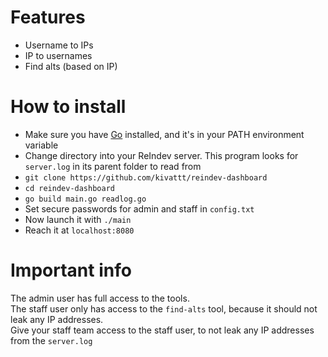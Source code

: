 # Features
- Username to IPs
- IP to usernames
- Find alts (based on IP)

# How to install
- Make sure you have [Go](https://go.dev) installed, and it's in your PATH environment variable
- Change directory into your ReIndev server. This program looks for `server.log` in its parent folder to read from
- `git clone https://github.com/kivattt/reindev-dashboard`
- `cd reindev-dashboard`
- `go build main.go readlog.go`
- Set secure passwords for admin and staff in `config.txt`
- Now launch it with `./main`
- Reach it at `localhost:8080`

# Important info
The admin user has full access to the tools. \
The staff user only has access to the `find-alts` tool, because it should not leak any IP addresses. \
Give your staff team access to the staff user, to not leak any IP addresses from the `server.log`
